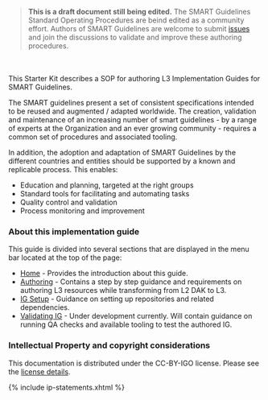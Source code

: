 <div>
<blockquote class="stu-note">
	<strong>This is a draft document still being edited.</strong>
	The SMART Guidelines Standard Operating Procedures are beind edited as a community effort. Authors of SMART Guidelines are welcome to submit <a href="https://github.com/WorldHealthOrganization/smart-ig-starter-kit/issues">issues</a> and join the discussions to validate and improve these authoring procedures.
</blockquote>
</div>


<br/> <br/> 
  This Starter Kit describes a SOP for authoring L3 Implementation Guides for SMART Guidelines.

  The SMART guidelines present a set of consistent specifications intended to be reused and augmented / adapted worldwide. The creation, validation and maintenance of an increasing number of smart guidelines - by a range of experts at the Organization and an ever growing community - requires a common set of procedures and associated tooling.

In addition, the adoption and adaptation of SMART Guidelines by the different countries and entities should be supported by a known and replicable process. This enables:
* Education and planning, targeted at the right groups
* Standard tools for facilitating and automating tasks
* Quality control and validation
* Process monitoring and improvement


### About this implementation guide
This guide is divided into several sections that are displayed in the menu bar located at the top of the page:
- <a href="index.html">Home</a> - Provides the introduction about this guide.
- <a href="authoring_overview.html">Authoring</a> - Contains a step by step guidance and requirements on authoring L3 resources while transforming from L2 DAK to L3.
- <a href="ig_setup.html">IG Setup</a> - Guidance on setting up repositories and related dependencies.
- <a href="qa_check.html">Validating IG</a> - Under development currently. Will contain guidance on running QA checks and available tooling to test the authored IG.

### Intellectual Property and copyright considerations

This documentation is distributed under the CC-BY-IGO license. Please see the [license details](license.html).

{% include ip-statements.xhtml %}
